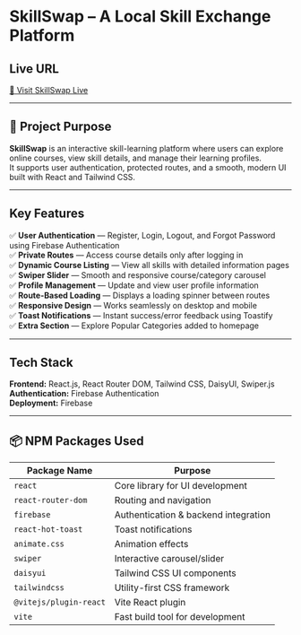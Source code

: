 #  SkillSwap – A Local Skill Exchange Platform

##  Live URL
[🔗 Visit SkillSwap Live](https://my-application-40e3b.web.app/)

---

## 📘 Project Purpose
**SkillSwap** is an interactive skill-learning platform where users can explore online courses, view skill details, and manage their learning profiles.  
It supports user authentication, protected routes, and a smooth, modern UI built with React and Tailwind CSS.

---

##  Key Features
✅ **User Authentication** — Register, Login, Logout, and Forgot Password using Firebase Authentication  
✅ **Private Routes** — Access course details only after logging in  
✅ **Dynamic Course Listing** — View all skills with detailed information pages  
✅ **Swiper Slider** — Smooth and responsive course/category carousel  
✅ **Profile Management** — Update and view user profile information  
✅ **Route-Based Loading** — Displays a loading spinner between routes  
✅ **Responsive Design** — Works seamlessly on desktop and mobile  
✅ **Toast Notifications** — Instant success/error feedback using Toastify  
✅ **Extra Section** — Explore Popular Categories added to homepage  

---

## Tech Stack
**Frontend:** React.js, React Router DOM, Tailwind CSS, DaisyUI, Swiper.js  
**Authentication:** Firebase Authentication  
**Deployment:** Firebase

---

## 📦 NPM Packages Used

| Package Name | Purpose |
|---------------|----------|
| `react` | Core library for UI development |
| `react-router-dom` | Routing and navigation |
| `firebase` | Authentication & backend integration |
| `react-hot-toast` | Toast notifications |
| `animate.css` | Animation effects |
| `swiper` | Interactive carousel/slider |
| `daisyui` | Tailwind CSS UI components |
| `tailwindcss` | Utility-first CSS framework |
| `@vitejs/plugin-react` | Vite React plugin |
| `vite` | Fast build tool for development |


